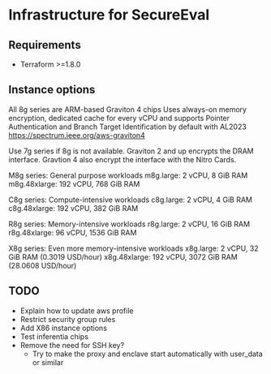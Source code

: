 # Infrastructure for SecureEval

## Requirements
- Terraform >=1.8.0

## Instance options
All 8g series are ARM-based Graviton 4 chips
Uses always-on memory encryption, dedicated cache for every vCPU
and supports Pointer Authentication and Branch Target Identification
by default with AL2023
https://spectrum.ieee.org/aws-graviton4

Use 7g series if 8g is not available. 
Graviton 2 and up encrypts the DRAM interface. Gravtion 4 also
encrypt the interface with the Nitro Cards.

M8g series: General purpose workloads
m8g.large: 2 vCPU, 8 GiB RAM
m8g.48xlarge: 192 vCPU, 768 GiB RAM

C8g series: Compute-intensive workloads
c8g.large: 2 vCPU, 4 GiB RAM
c8g.48xlarge: 192 vCPU, 382 GiB RAM

R8g series: Memory-intensive workloads
r8g.large: 2 vCPU, 16 GiB RAM
r8g.48xlarge: 96 vCPU, 1536 GiB RAM

X8g series: Even more memory-intensive workloads
x8g.large:    2 vCPU,   32 GiB RAM (0.3019 USD/hour)
x8g.48xlarge: 192 vCPU, 3072 GiB RAM (28.0608 USD/hour)


## TODO
- Explain how to update aws profile
- Restrict security group rules
- Add X86 instance options
- Test inferentia chips
- Remove the need for SSH key?
    - Try to make the proxy and enclave start automatically with user_data or similar